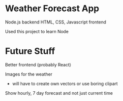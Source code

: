 # Weather Forecast App

Node.js backend
HTML, CSS, Javascript frontend

Used this project to learn Node

# Future Stuff

Better frontend (probably React)

Images for the weather

  - will have to create own vectors or use boring clipart
  
Show hourly, 7 day forecast and not just current time
